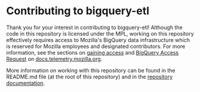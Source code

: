 # Contributing to bigquery-etl

Thank you for your interest in contributing to bigquery-etl! Although the code in this repository is licensed under the MPL, working on this repository effectively requires access to Mozilla's BigQuery data infrastructure which is reserved for Mozilla employees and designated contributors. For more information, see the sections on [gaining access] and [BigQuery Access Request] on [docs.telemetry.mozilla.org].

More information on working with this repository can be found in the README.md file (at the root of this repository) and in the [repository documentation].

[gaining access]: https://docs.telemetry.mozilla.org/concepts/gaining_access.html
[BigQuery Access Request]: https://docs.telemetry.mozilla.org/cookbooks/bigquery/access.html#bigquery-access-request
[docs.telemetry.mozilla.org]: https://docs.telemetry.mozilla.org
[repository documentation]: https://mozilla.github.io/bigquery-etl/